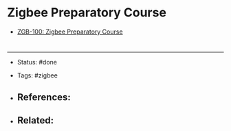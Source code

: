 # Zigbee Preparatory Course
- [ZGB-100: Zigbee Preparatory Course](https://www.silabs.com/support/training/zigbee-software-bootcamp/zigbee-preparatory-course)


# 

---
- Status: #done

- Tags: #zigbee 

- References:
	- 

- Related:
	- 
